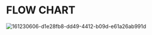 # FLOW CHART
![161230606-d1e28fb8-dd49-4412-b09d-e61a26ab991d](https://user-images.githubusercontent.com/101380469/161398120-a5f80b6b-b5f8-4e7a-bf16-af22410e68ea.png)
